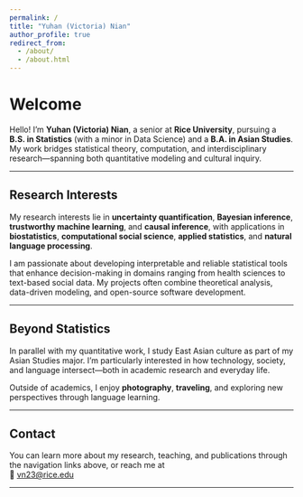 ```yaml
---
permalink: /
title: "Yuhan (Victoria) Nian"
author_profile: true
redirect_from:
  - /about/
  - /about.html
---
```


# Welcome

Hello! I’m **Yuhan (Victoria) Nian**, a senior at **Rice University**, pursuing a **B.S. in Statistics** (with a minor in Data Science) and a **B.A. in Asian Studies**.  
My work bridges statistical theory, computation, and interdisciplinary research—spanning both quantitative modeling and cultural inquiry.

---

## Research Interests

My research interests lie in **uncertainty quantification**, **Bayesian inference**, **trustworthy machine learning**, and **causal inference**, with applications in **biostatistics**, **computational social science**, **applied statistics**, and **natural language processing**.

I am passionate about developing interpretable and reliable statistical tools that enhance decision-making in domains ranging from health sciences to text-based social data. My projects often combine theoretical analysis, data-driven modeling, and open-source software development.

---

## Beyond Statistics

In parallel with my quantitative work, I study East Asian culture as part of my Asian Studies major. I’m particularly interested in how technology, society, and language intersect—both in academic research and everyday life.

Outside of academics, I enjoy **photography**, **traveling**, and exploring new perspectives through language learning.

---

## Contact

You can learn more about my research, teaching, and publications through the navigation links above, or reach me at  
📧 [vn23@rice.edu](mailto:vn23@rice.edu)

---
